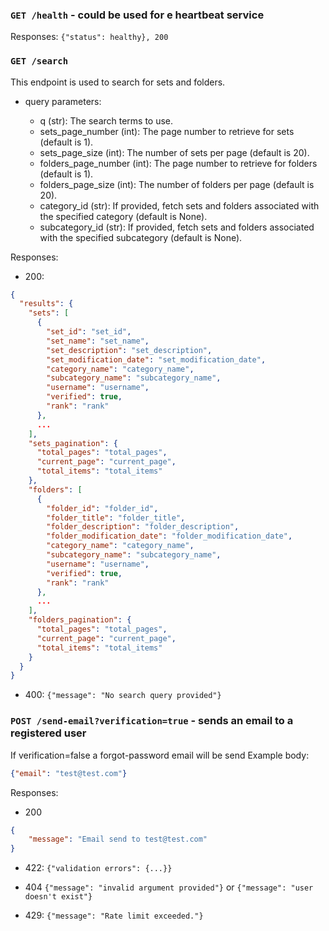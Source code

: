 ### `GET /health` - could be used for e heartbeat service
Responses: `{"status": healthy}, 200`

### `GET /search`

This endpoint is used to search for sets and folders.

* query parameters:

    * q (str): The search terms to use.
    * sets_page_number (int): The page number to retrieve for sets (default is 1).
    * sets_page_size (int): The number of sets per page (default is 20).
    * folders_page_number (int): The page number to retrieve for folders (default is 1).
    * folders_page_size (int): The number of folders per page (default is 20).
    * category_id (str): If provided, fetch sets and folders associated with the specified category (default is None).
    * subcategory_id (str): If provided, fetch sets and folders associated with the specified subcategory (default is None).

Responses:

- 200:

```json
{
  "results": {
    "sets": [
      {
        "set_id": "set_id",
        "set_name": "set_name",
        "set_description": "set_description",
        "set_modification_date": "set_modification_date",
        "category_name": "category_name",
        "subcategory_name": "subcategory_name",
        "username": "username",
        "verified": true,
        "rank": "rank"
      },
      ...
    ],
    "sets_pagination": {
      "total_pages": "total_pages",
      "current_page": "current_page",
      "total_items": "total_items"
    },
    "folders": [
      {
        "folder_id": "folder_id",
        "folder_title": "folder_title",
        "folder_description": "folder_description",
        "folder_modification_date": "folder_modification_date",
        "category_name": "category_name",
        "subcategory_name": "subcategory_name",
        "username": "username",
        "verified": true,
        "rank": "rank"
      },
      ...
    ],
    "folders_pagination": {
      "total_pages": "total_pages",
      "current_page": "current_page",
      "total_items": "total_items"
    }
  }
}
```
* 400: `{"message": "No search query provided"}`

### `POST /send-email?verification=true` - sends an email to a registered user
If verification=false a forgot-password email will be send
Example body:
```json
{"email": "test@test.com"}
```
Responses:
* 200
```json
{
    "message": "Email send to test@test.com"
}
```
- 422: `{"validation errors": {...}}`
* 404 
`{"message": "invalid argument provided"}` or `{"message": "user doesn't exist"}`
- 429: `{"message": "Rate limit exceeded."}`